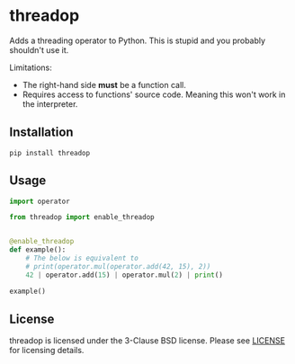 # threadop

Adds a threading operator to Python.  This is stupid and you probably shouldn't use it.

Limitations:

* The right-hand side **must** be a function call.
* Requires access to functions' source code.  Meaning this won't work
  in the interpreter.

## Installation

    pip install threadop

## Usage

``` python
import operator

from threadop import enable_threadop


@enable_threadop
def example():
    # The below is equivalent to
    # print(operator.mul(operator.add(42, 15), 2))
    42 | operator.add(15) | operator.mul(2) | print()

example()
```

## License

threadop is licensed under the 3-Clause BSD license.  Please see
[LICENSE] for licensing details.

[LICENSE]: https://github.com/Bogdanp/theradop/blob/master/LICENSE
